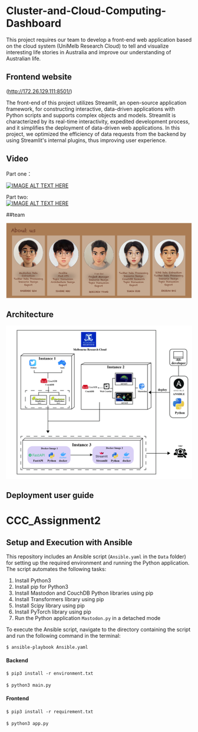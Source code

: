 # Cluster-and-Cloud-Computing-Dashboard

This project requires our team to develop a front-end web application based on the cloud system
(UniMelb Research Cloud) to tell and visualize interesting life stories in Australia and improve our
understanding of Australian life.

## Frontend website

(http://172.26.129.111:8501/)

The front-end of this project utilizes Streamlit, an open-source application framework, for constructing interactive, data-driven applications with Python scripts and supports complex objects and models. Streamlit is characterized by its real-time interactivity, expedited development process, and it simplifies the deployment of data-driven web applications. In this project, we optimized the efficiency of data requests from the backend by using Streamlit's internal plugins, thus improving user experience.



## Video
Part one：

[![IMAGE ALT TEXT HERE](http://img.youtube.com/vi/KZouVVgGIgA/0.jpg)](https://youtu.be/KZouVVgGIgA)

Part two:  
[![IMAGE ALT TEXT HERE](http://img.youtube.com/vi/Cp7H8vrW6WE/0.jpg)](https://youtu.be/TrJ6uQKA-rM)

##team

![alt text](./img/about_us.png)


## Architecture
![alt text](./img/logo.jpg)

## Deployment user guide
# CCC_Assignment2

## Setup and Execution with Ansible

This repository includes an Ansible script (`Ansible.yaml` in the `Data` folder) for setting up the required environment and running the Python application. The script automates the following tasks:

1. Install Python3
2. Install pip for Python3
3. Install Mastodon and CouchDB Python libraries using pip
4. Install Transformers library using pip
5. Install Scipy library using pip
6. Install PyTorch library using pip
7. Run the Python application `Mastodon.py` in a detached mode

To execute the Ansible script, navigate to the directory containing the script and run the following command in the terminal:

```
$ ansible-playbook Ansible.yaml
```
#### Backend
```
$ pip3 install -r environment.txt

$ python3 main.py
```

#### Frontend
```
$ pip3 install -r requirement.txt

$ python3 app.py
```
